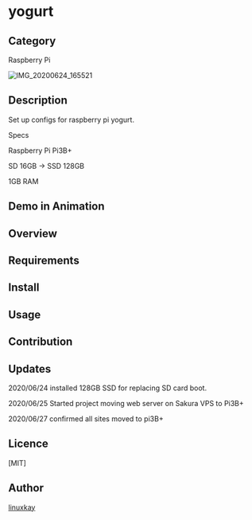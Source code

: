 # yogurt 

## Category

Raspberry Pi

![IMG_20200624_165521](https://user-images.githubusercontent.com/9047935/85963539-37a46900-b9f1-11ea-88ea-3d644a08c2be.jpg)


## Description

Set up configs for raspberry pi yogurt.

Specs

Raspberry Pi Pi3B+

SD 16GB -> SSD 128GB

1GB RAM

## Demo in Animation

## Overview

## Requirements

## Install

## Usage

## Contribution

## Updates

2020/06/24 installed 128GB SSD for replacing SD card boot.

2020/06/25 Started project moving web server on Sakura VPS to Pi3B+

2020/06/27 confirmed all sites moved to pi3B+

## Licence
[MIT]

## Author

[linuxkay](https://github.com/linuxkay)
